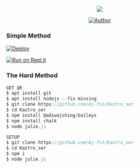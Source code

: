 

<div align="center">  
  <p align="center">
<span class="avatar"><img src="https://github.com/Aj-fx1/Kaztro_ser/blob/master/plugins/Ctonfs8p1Jq5.gif"> </a></span>
</p>
<p align="center">
<a href="https://github.com/cyberchekuthan"><img title="Author" src="https://img.shields.io/badge/Author-Ajfx-cyberchekuthan/Kaztroser?color=blue&style=for-the-badge&logo=whatsapp"></a>
</p>
</div>

  ### Simple Method
  
[![Deploy](https://www.herokucdn.com/deploy/button.svg)](https://heroku.com/deploy?template=https://github.com/Aj-fx1/Kaztroser)



  
[![Run on Repl.it](https://repl.it/badge/github/quiec/whatsAlfa)](https://replit.com/@Aj-fx1/Kaztroser?v=1)
  
### The Hard Method
```js
GET QR
$ apt install git
$ apt install nodejs --fix-missing
$ git clone https://github.com/Aj-fx1/Kaztro_ser
$ cd Kaztro_ser
$ npm install @adiwajshing/baileys
$ npm install chalk
$ node julie.js
```
      
```js
SETUP
$ git clone https://github.com/Aj-fx1/Kaztro_ser
$ cd Kaztro_ser
$ npm i
$ node julie.js
```
